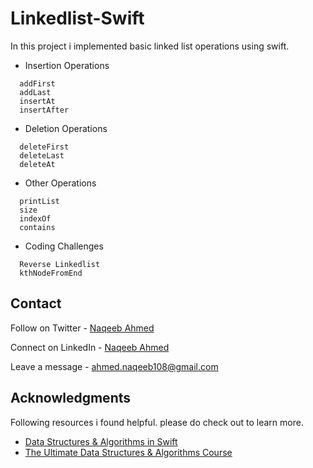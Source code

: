 # Linkedlist-Swift

In this project i implemented basic linked list operations using swift.
  
 - Insertion Operations
  ```
    addFirst
    addLast
    insertAt
    insertAfter
  ```
  
   - Deletion Operations
  ```
    deleteFirst
    deleteLast
    deleteAt
  ```

 - Other Operations
  ```
    printList
    size
    indexOf
    contains
  ```

 - Coding Challenges
  ```
    Reverse Linkedlist
    kthNodeFromEnd
  ```
  
## Contact

Follow on Twitter - [Naqeeb Ahmed](https://twitter.com/naqeeb108)

Connect on LinkedIn - [Naqeeb Ahmed](https://www.linkedin.com/in/naqeeb-ahmed-7ba469128)

Leave a message - ahmed.naqeeb108@gmail.com

## Acknowledgments

Following resources i found helpful. please do check out to learn more.

* [Data Structures & Algorithms in Swift](https://www.kodeco.com/books/data-structures-algorithms-in-swift/v4.0)
* [The Ultimate Data Structures & Algorithms Course](https://codewithmosh.com/p/data-structures-algorithms)
